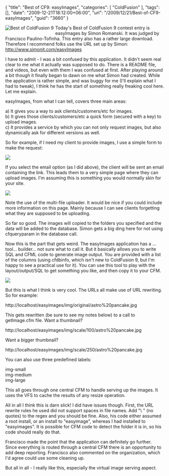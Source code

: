 {
	"title": "Best of CF9: easyImages",
	"categories": [
		"ColdFusion"
	],
	"tags": [],
	"date": "2009-12-21T18:12:00+06:00",
	"url": "/2009/12/21/Best-of-CF9-easyImages",
	"guid": "3660"
}

<img src="https://static.raymondcamden.com/images/cfjedi/bestcfcontest1.jpg" title="Best of ColdFusion 9" align="left" style="margin-right:5px;margin-bottom:5px"/> Today's Best of ColdFusion 9 contest entry is easyImages by Simon Romanski. It was judged by Francisco Paulino-Tofinha. This entry also has a rather large download. Therefore I recommend folks use the URL set up by Simon: <a href="http://www.simonit.com/easyImages">http://www.simonit.com/easyImages</a>

I have to admit - I was a bit confused by this application. It didn't seem real clear to me what it actually was supposed to do. There is a README file, and videos, but even with them I was confused at first. After playing around a bit though it finally began to dawn on me what Simon had created. While the application is rather simple, and was buggy for me (I'll explain what I had to tweak), I think he has the start of something really freaking cool here. Let me explain.
<!--more-->
easyImages, from what I can tell, covers three main areas:

a) It gives you a way to ask clients/customers/etc for images.<br/>
b) It gives those clients/customers/etc a quick form (secured with a key) to upload images.<br/>
c) It provides a service by which you can not only request images, but also dynamically ask for different versions as well. 

So for example, if I need my client to provide images, I use a simple form to make the request:

<img src="https://static.raymondcamden.com/images/cfjedi/Screen shot 2009-12-21 at 5.41.29 PM.png" />

If you select the email option (as I did above), the client will be sent an email containing the link. This leads them to a very simple page where they can upload images. I'm assuming this is something you would normally skin for your site.

<img src="https://static.raymondcamden.com/images/cfjedi/Screen shot 2009-12-21 at 5.42.33 PM.png" />

Note the use of the multi-file uploader. It would be nice if you could include more information on this page. Mainly because I can see clients forgetting what they are supposed to be uploading. 

So far so good. The images will copied to the folders you specified and the data will be added to the database. Simon gets a big ding here for not using cfqueryparam in the database call. 

Now this is the part that gets weird. The easyImages application has a ... tool... builder... not sure what to call it. But it basically allows you to write SQL and CFML code to generate image output. You are provided with a list of the columns (using cfdbinfo, which isn't new to ColdFusion 9, but I'm happy to see a practical use for it). You can use this tool to play with the layout/output/SQL to get something you like, and then copy it to your CFM.

<img src="https://static.raymondcamden.com/images/cfjedi/Screen shot 2009-12-21 at 5.45.34 PM.png" />

But this is what I think is very cool. The URLs all make use of URL rewriting. So for example:

http://localhost/easyimages/img/original/astro%20pancake.jpg

This gets rewritten (be sure to see my notes below) to a call to getImage.cfm file. Want a thumbnail?

http://localhost/easyimages/img/scale/100/astro%20pancake.jpg

Want a bigger thumbnail?

http://localhost/easyimages/img/scale/250/astro%20pancake.jpg

You can also use three predefined labels:

img-small<br/>
img-medium<br/>
img-large<br/>

This all goes through one central CFM to handle serving up the images. It uses the VFS to cache the results of any resize operation. 

All in all I think this is darn slick! I did have issues though. First, the URL rewrite rules he used did not support spaces in file names. Add "\ " (no quotes) to the regex and you should be fine. Also, his code either assumed a root install, or an install to "easyimage", whereas I had installed to "easyimages". It is possible for CFM code to detect the folder it is in, so his code should really do that. 

Francisco made the point that the application can definitely go further. Since everything is routed through a central CFM there is an opportunity to add deep reporting. Francisco also commented on the organization, which I'd agree could use some cleaning up.

But all in all - I really like this, especially the virtual image serving aspect.